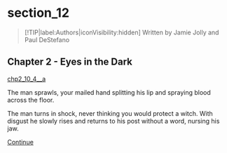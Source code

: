 
# section_12

>[!TIP|label:Authors|iconVisibility:hidden]
>Written by Jamie Jolly and Paul DeStefano

## Chapter 2 - Eyes in the Dark

[chp2_10_4__a](../../decomp/app/src/main/res/raw/chp2_10_4__a.mp3 ':include :type=audio')

The man sprawls, your mailed hand splitting his lip and spraying blood across the floor.

The man turns in shock, never thinking you would protect a witch. With disgust he slowly rises and returns to his post without a word, nursing his jaw.

[Continue](output/chapter2/section_14.md)


